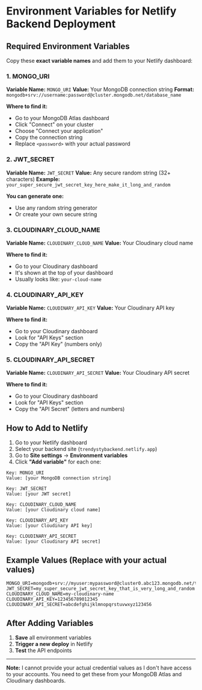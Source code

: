# Environment Variables for Netlify Backend Deployment

## Required Environment Variables

Copy these **exact variable names** and add them to your Netlify dashboard:

### 1. MONGO_URI
**Variable Name:** `MONGO_URI`
**Value:** Your MongoDB connection string
**Format:** `mongodb+srv://username:password@cluster.mongodb.net/database_name`

**Where to find it:**
- Go to your MongoDB Atlas dashboard
- Click "Connect" on your cluster
- Choose "Connect your application"
- Copy the connection string
- Replace `<password>` with your actual password

### 2. JWT_SECRET
**Variable Name:** `JWT_SECRET`
**Value:** Any secure random string (32+ characters)
**Example:** `your_super_secure_jwt_secret_key_here_make_it_long_and_random`

**You can generate one:**
- Use any random string generator
- Or create your own secure string

### 3. CLOUDINARY_CLOUD_NAME
**Variable Name:** `CLOUDINARY_CLOUD_NAME`
**Value:** Your Cloudinary cloud name

**Where to find it:**
- Go to your Cloudinary dashboard
- It's shown at the top of your dashboard
- Usually looks like: `your-cloud-name`

### 4. CLOUDINARY_API_KEY
**Variable Name:** `CLOUDINARY_API_KEY`
**Value:** Your Cloudinary API key

**Where to find it:**
- Go to your Cloudinary dashboard
- Look for "API Keys" section
- Copy the "API Key" (numbers only)

### 5. CLOUDINARY_API_SECRET
**Variable Name:** `CLOUDINARY_API_SECRET`
**Value:** Your Cloudinary API secret

**Where to find it:**
- Go to your Cloudinary dashboard
- Look for "API Keys" section
- Copy the "API Secret" (letters and numbers)

## How to Add to Netlify

1. Go to your Netlify dashboard
2. Select your backend site (`trendystybackend.netlify.app`)
3. Go to **Site settings** → **Environment variables**
4. Click **"Add variable"** for each one:

```
Key: MONGO_URI
Value: [your MongoDB connection string]

Key: JWT_SECRET  
Value: [your JWT secret]

Key: CLOUDINARY_CLOUD_NAME
Value: [your Cloudinary cloud name]

Key: CLOUDINARY_API_KEY
Value: [your Cloudinary API key]

Key: CLOUDINARY_API_SECRET
Value: [your Cloudinary API secret]
```

## Example Values (Replace with your actual values)

```
MONGO_URI=mongodb+srv://myuser:mypassword@cluster0.abc123.mongodb.net/trendysty
JWT_SECRET=my_super_secure_jwt_secret_key_that_is_very_long_and_random
CLOUDINARY_CLOUD_NAME=my-cloudinary-name
CLOUDINARY_API_KEY=123456789012345
CLOUDINARY_API_SECRET=abcdefghijklmnopqrstuvwxyz123456
```

## After Adding Variables

1. **Save** all environment variables
2. **Trigger a new deploy** in Netlify
3. **Test** the API endpoints

---

**Note:** I cannot provide your actual credential values as I don't have access to your accounts. You need to get these from your MongoDB Atlas and Cloudinary dashboards.